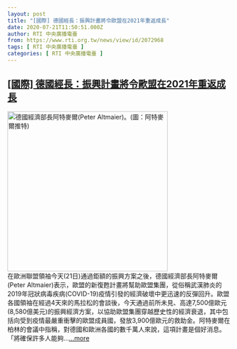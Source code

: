 ```yaml
---
layout: post
title: "[國際] 德國經長：振興計畫將令歐盟在2021年重返成長"
date: 2020-07-21T11:50:51.000Z
author: RTI 中央廣播電臺
from: https://www.rti.org.tw/news/view/id/2072968
tags: [ RTI 中央廣播電臺 ]
categories: [ RTI 中央廣播電臺 ]
---
```

<!--1595332251000-->
[[國際] 德國經長：振興計畫將令歐盟在2021年重返成長](https://www.rti.org.tw/news/view/id/2072968)
------

<div>
<img src="https://static.rti.org.tw/assets/thumbnails/2018/10/22/154019692072836.jpg" width="360" alt="德國經濟部長阿特麥爾(Peter Altmaier)。(圖：阿特麥爾推特)" title="德國經濟部長阿特麥爾(Peter Altmaier)。(圖：阿特麥爾推特)"><br>在歐洲聯盟領袖今天(21日)通過鉅額的振興方案之後，德國經濟部長阿特麥爾(Peter Altmaier)表示，歐盟的新復甦計畫將幫助歐盟集團，從俗稱武漢肺炎的2019年冠狀病毒疾病(COVID-19)疫情引發的經濟破壞中更迅速的反彈回升。歐盟各國領袖在經過4天來的馬拉松的會談後，今天通過前所未見、高達7,500億歐元(8,580億美元)的振興經濟方案，以協助歐盟集團穿越歷史性的經濟衰退，其中包括向受到疫情最嚴重衝擊的歐盟成員國，發放3,900億歐元的救助金。阿特麥爾在柏林的會議中指稱，對德國和歐洲各國的數千萬人來說，這項計畫是個好消息。「將確保許多人能夠...<a target="_blank" href="https://www.rti.org.tw/news/view/id/2072968">...more</a>
</div>
